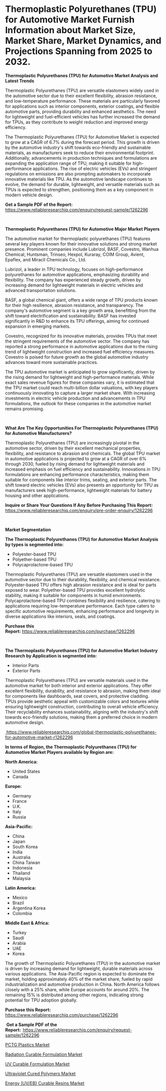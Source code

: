 <p><h1>Thermoplastic Polyurethanes (TPU) for Automotive Market Furnish Information about Market Size, Market Share, Market Dynamics, and Projections Spanning from 2025 to 2032.</h1></p><p><strong>Thermoplastic Polyurethanes (TPU) for Automotive Market Analysis and Latest Trends</strong></p>
<p><p>Thermoplastic Polyurethanes (TPU) are versatile elastomers widely used in the automotive sector due to their excellent flexibility, abrasion resistance, and low-temperature performance. These materials are particularly favored for applications such as interior components, exterior coatings, and flexible automotive parts, providing durability and enhanced aesthetics. The need for lightweight and fuel-efficient vehicles has further increased the demand for TPUs, as they contribute to weight reduction and improved energy efficiency.</p><p>The Thermoplastic Polyurethanes (TPU) for Automotive Market is expected to grow at a CAGR of 6.7% during the forecast period. This growth is driven by the automotive industry's shift towards eco-friendly and sustainable materials, as manufacturers seek to reduce their environmental footprint. Additionally, advancements in production techniques and formulations are expanding the application range of TPU, making it suitable for high-performance applications. The rise of electric vehicles (EVs) and stringent regulations on emissions are also prompting automakers to incorporate innovative materials like TPU. As the automotive landscape continues to evolve, the demand for durable, lightweight, and versatile materials such as TPUs is expected to strengthen, positioning them as a key component in modern vehicle design.</p></p>
<p><strong>Get a Sample PDF of the Report:&nbsp;</strong> <a href="https://www.reliableresearchiq.com/enquiry/request-sample/1262296?utm_campaign=99&utm_medium=2&utm_source=Github&utm_content=ia&utm_term=03042025&utm_id=thermoplastic-polyurethanes-tpu-for-automotive">https://www.reliableresearchiq.com/enquiry/request-sample/1262296</a></p>
<p>&nbsp;</p>
<p><strong>Thermoplastic Polyurethanes (TPU) for Automotive Major Market Players</strong></p>
<p><p>The automotive market for thermoplastic polyurethanes (TPU) features several key players known for their innovative solutions and strong market presence. Prominent companies include Lubrizol, BASF, Covestro, Wanhua Chemical, Huntsman, Trinseo, Hexpol, Kuraray, COIM Group, Avient, Epaflex, and Miracll Chemicals Co., Ltd.</p><p>Lubrizol, a leader in TPU technology, focuses on high-performance polyurethanes for automotive applications, emphasizing durability and flexibility. The company has experienced steady growth, driven by increasing demand for lightweight materials in electric vehicles and advanced transportation solutions. </p><p>BASF, a global chemical giant, offers a wide range of TPU products known for their high resilience, abrasion resistance, and transparency. The company's automotive segment is a key growth area, benefitting from the shift toward electrification and sustainability. BASF has invested significantly in R&D to enhance its TPU offerings, aiming for continued expansion in emerging markets.</p><p>Covestro, recognized for its innovative materials, provides TPUs that meet the stringent requirements of the automotive sector. The company has reported a strong performance in automotive applications due to the rising trend of lightweight construction and increased fuel efficiency measures. Covestro is poised for future growth as the global automotive industry advances toward more sustainable practices.</p><p>The TPU automotive market is anticipated to grow significantly, driven by the rising demand for lightweight and high-performance materials. While exact sales revenue figures for these companies vary, it is estimated that the TPU market could reach multi-billion dollar valuations, with key players continuously innovating to capture a larger market share. With increasing investments in electric vehicle production and advancements in TPU formulations, the outlook for these companies in the automotive market remains promising.</p></p>
<p>&nbsp;</p>
<p><strong>What Are The Key Opportunities For Thermoplastic Polyurethanes (TPU) for Automotive Manufacturers?</strong></p>
<p><p>Thermoplastic Polyurethanes (TPU) are increasingly pivotal in the automotive sector, driven by their excellent mechanical properties, flexibility, and resistance to abrasion and chemicals. The global TPU market in automotive applications is projected to grow at a CAGR of over 6% through 2030, fueled by rising demand for lightweight materials and increased emphasis on fuel efficiency and sustainability. Innovations in TPU formulations are enhancing performance characteristics, making them suitable for components like interior trims, seating, and exterior parts. The shift toward electric vehicles (EVs) also presents an opportunity for TPU as manufacturers seek high-performance, lightweight materials for battery housing and other applications.</p></p>
<p><strong>Inquire or Share Your Questions If Any Before Purchasing This Report:</strong> <a href="https://www.reliableresearchiq.com/enquiry/pre-order-enquiry/1262296?utm_campaign=99&utm_medium=2&utm_source=Github&utm_content=ia&utm_term=03042025&utm_id=thermoplastic-polyurethanes-tpu-for-automotive">https://www.reliableresearchiq.com/enquiry/pre-order-enquiry/1262296</a></p>
<p>&nbsp;</p>
<p><strong>Market Segmentation</strong></p>
<p><strong>The Thermoplastic Polyurethanes (TPU) for Automotive Market Analysis by types is segmented into:</strong></p>
<p><ul><li>Polyester-based TPU</li><li>Polyether-based TPU</li><li>Polycaprolactone-based TPU</li></ul></p>
<p><p>Thermoplastic Polyurethanes (TPU) are versatile elastomers used in the automotive sector due to their durability, flexibility, and chemical resistance. Polyester-based TPU offers high abrasion resistance and is ideal for parts exposed to wear. Polyether-based TPU provides excellent hydrolytic stability, making it suitable for components in humid environments. Polycaprolactone-based TPU combines flexibility and resilience, catering to applications requiring low-temperature performance. Each type caters to specific automotive requirements, enhancing performance and longevity in diverse applications like interiors, seals, and coatings.</p></p>
<p><strong>Purchase this Report:&nbsp;</strong><a href="https://www.reliableresearchiq.com/purchase/1262296?utm_campaign=99&utm_medium=2&utm_source=Github&utm_content=ia&utm_term=03042025&utm_id=thermoplastic-polyurethanes-tpu-for-automotive">https://www.reliableresearchiq.com/purchase/1262296</a></p>
<p>&nbsp;</p>
<p><strong>The Thermoplastic Polyurethanes (TPU) for Automotive Market Industry Research by Application is segmented into:</strong></p>
<p><ul><li>Interior Parts</li><li>Exterior Parts</li></ul></p>
<p><p>Thermoplastic Polyurethanes (TPU) are versatile materials used in the automotive market for both interior and exterior applications. They offer excellent flexibility, durability, and resistance to abrasion, making them ideal for components like dashboards, seat covers, and protective cladding. TPUs provide aesthetic appeal with customizable colors and textures while ensuring lightweight construction, contributing to overall vehicle efficiency. Their recyclability enhances sustainability, aligning with the industry's shift towards eco-friendly solutions, making them a preferred choice in modern automotive design.</p></p>
<p><a href="https://www.reliableresearchiq.com/global-thermoplastic-polyurethanes-for-automotive-market-r1262296?utm_campaign=99&utm_medium=2&utm_source=Github&utm_content=ia&utm_term=03042025&utm_id=thermoplastic-polyurethanes-tpu-for-automotive">&nbsp;https://www.reliableresearchiq.com/global-thermoplastic-polyurethanes-for-automotive-market-r1262296</a></p>
<p><strong>In terms of Region, the Thermoplastic Polyurethanes (TPU) for Automotive Market Players available by Region are:</strong></p>
<p>
    <p> <strong> North America: </strong>
        <ul>
            <li>United States</li>
            <li>Canada</li>
        </ul>
        </p> 
    <p> <strong> Europe: </strong>
        <ul>
            <li>Germany</li>
            <li>France</li>
            <li>U.K.</li>
            <li>Italy</li>
            <li>Russia</li>
        </ul>
        </p> 
    <p> <strong> Asia-Pacific: </strong>
        <ul>
            <li>China</li>
            <li>Japan</li>
            <li>South Korea</li>
            <li>India</li>
            <li>Australia</li>
            <li>China Taiwan</li>
            <li>Indonesia</li>
            <li>Thailand</li>
            <li>Malaysia</li>
        </ul>
        </p> 
    <p> <strong> Latin America: </strong>
        <ul>
            <li>Mexico</li>
            <li>Brazil</li>
            <li>Argentina Korea</li>
            <li>Colombia</li>
        </ul>
        </p> 
    <p> <strong> Middle East & Africa: </strong>
        <ul>
            <li>Turkey</li>
            <li>Saudi</li>
            <li>Arabia</li>
            <li>UAE</li>
            <li>Korea</li>
        </ul>
    </p>
    </p>
<p><p>The growth of Thermoplastic Polyurethanes (TPU) in the automotive market is driven by increasing demand for lightweight, durable materials across various applications. The Asia-Pacific region is expected to dominate the market, holding approximately 40% of the market share, fueled by rapid industrialization and automotive production in China. North America follows closely with a 25% share, while Europe accounts for around 20%. The remaining 15% is distributed among other regions, indicating strong potential for TPU adoption globally.</p></p>
<p><strong>Purchase this Report: </strong><a href="https://www.reliableresearchiq.com/purchase/1262296?utm_campaign=99&utm_medium=2&utm_source=Github&utm_content=ia&utm_term=03042025&utm_id=thermoplastic-polyurethanes-tpu-for-automotive">https://www.reliableresearchiq.com/purchase/1262296</a></p>
<p>&nbsp;<strong>Get a Sample PDF of the Report:&nbsp;&nbsp;</strong><a href="https://www.reliableresearchiq.com/enquiry/request-sample/1262296?utm_campaign=99&utm_medium=2&utm_source=Github&utm_content=ia&utm_term=03042025&utm_id=thermoplastic-polyurethanes-tpu-for-automotive">https://www.reliableresearchiq.com/enquiry/request-sample/1262296</a></p>
<p><strong></strong></p>
<p><p><a href="https://github.com/eimutelufta/Market-Research-Report-List-1/blob/main/pctg-plastics-market.md?utm_campaign=99&utm_medium=2&utm_source=Github&utm_content=ia&utm_term=03042025&utm_id=thermoplastic-polyurethanes-tpu-for-automotive">PCTG Plastics Market</a></p><p><a href="https://github.com/bartzthateis/Market-Research-Report-List-1/blob/main/radiation-curable-formulation-market.md?utm_campaign=99&utm_medium=2&utm_source=Github&utm_content=ia&utm_term=03042025&utm_id=thermoplastic-polyurethanes-tpu-for-automotive">Radiation Curable Formulation Market</a></p><p><a href="https://github.com/vespigeakexc/Market-Research-Report-List-1/blob/main/uv-curable-formulation-market.md?utm_campaign=99&utm_medium=2&utm_source=Github&utm_content=ia&utm_term=03042025&utm_id=thermoplastic-polyurethanes-tpu-for-automotive">UV Curable Formulation Market</a></p><p><a href="https://github.com/moorsdorak31/Market-Research-Report-List-1/blob/main/ultraviolet-cured-polymers-market.md?utm_campaign=99&utm_medium=2&utm_source=Github&utm_content=ia&utm_term=03042025&utm_id=thermoplastic-polyurethanes-tpu-for-automotive">Ultraviolet Cured Polymers Market</a></p><p><a href="https://github.com/danitkeavyx7/Market-Research-Report-List-1/blob/main/energy-uveb-curable-resins-market.md?utm_campaign=99&utm_medium=2&utm_source=Github&utm_content=ia&utm_term=03042025&utm_id=thermoplastic-polyurethanes-tpu-for-automotive">Energy (UV/EB) Curable Resins Market</a></p></p>